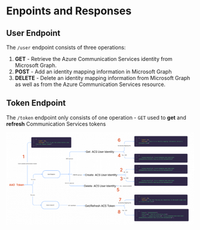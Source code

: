 # Enpoints and Responses

## User Endpoint

The `/user` endpoint consists of three operations:

1. **GET** - Retrieve the Azure Communication Services identity from Microsoft Graph.
2. **POST** - Add an identity mapping information in Microsoft Graph
3. **DELETE** - Delete an identity mapping information from Microsoft Graph as well as from the Azure Communication Services resource.

## Token Endpoint

The `/token` endpoint only consists of one operation - `GET` used to **get** and **refresh** Communication Services tokens

![Identity Mapping - Disassembly Diagram](../images/ACS-Authentication-Server-sample_Identity-Mapping_Disassembly-Diagram.png)
